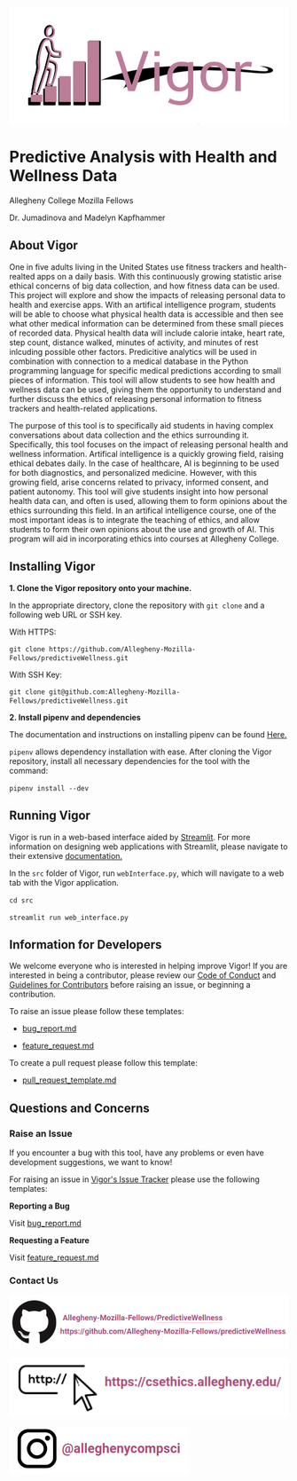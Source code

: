 ![Vigor](src/webInterface/VigorImages/vigor.png)

<!-- [![https://github.com/Allegheny-Mozilla-Fellows/predictiveWellness/tree/master/.github/workflows/build/badge.svg)](https://github.com/Allegheny-Mozilla-Fellows/predictiveWellness/actions) -->

# Predictive Analysis with Health and Wellness Data

Allegheny College Mozilla Fellows

Dr. Jumadinova and Madelyn Kapfhammer

## About Vigor

One in five adults living in the United States use fitness trackers and health-realted apps on a daily basis. With this continuously growing statistic arise ethical concerns of big data collection, and how fitness data can be used. This project will explore and show the impacts of releasing personal data to health and exercise apps. With an artifical intelligence program, students will be able to choose what physical health data is accessible and then see what other medical information can be determined from these small pieces of recorded data. Physical health data will include calorie intake, heart rate, step count, distance walked, minutes of activity, and minutes of rest inlcuding possible other factors. Predicitive analytics will be used in combination with connection to a medical database in the Python programming language for specific medical predictions according to small pieces of information. This tool will allow students to see how health and wellness data can be used, giving them the opportunity to understand and further discuss the ethics of releasing personal information to fitness trackers and health-related applications.

The purpose of this tool is to specifically aid students in having complex conversations about data collection and the ethics surrounding it. Specifically, this tool focuses on the impact of releasing personal health and wellness information. Artifical intelligence is a quickly growing field, raising ethical debates daily. In the case of healthcare, AI is beginning to be used for both diagnostics, and personalized medicine. However, with this growing field, arise concerns related to privacy, informed consent, and patient autonomy. This tool will give students insight into how personal health data can, and often is used, allowing them to form opinions about the ethics surrounding this field. In an artifical intelligence course, one of the most important ideas is to integrate the teaching of ethics, and allow students to form their own opinions about the use and growth of AI. This program will aid in incorporating ethics into courses at Allegheny College.

## Installing Vigor

**1. Clone the Vigor repository onto your machine.**

In the appropriate directory, clone the repository with `git clone` and a following web URL or SSH key.

With HTTPS:

```
git clone https://github.com/Allegheny-Mozilla-Fellows/predictiveWellness.git
```

With SSH Key:

``` 
git clone git@github.com:Allegheny-Mozilla-Fellows/predictiveWellness.git
```

**2. Install pipenv and dependencies**

The documentation and instructions on installing pipenv can be found [Here.](https://pipenv.kennethreitz.org/en/latest/#install-pipenv-today)

`pipenv` allows dependency installation with ease. After cloning the Vigor repository, install all necessary dependencies for the tool with the command:

`pipenv install --dev`

## Running Vigor

Vigor is run in a web-based interface aided by [Streamlit](https://github.com/streamlit). For more information on designing web applications with Streamlit, please navigate to their extensive [documentation.](https://www.streamlit.io/)

In the `src` folder of Vigor, run `webInterface.py`, which will navigate to a web tab with the Vigor application.

`cd src`

`streamlit run web_interface.py`

## Information for Developers

We welcome everyone who is interested in helping improve Vigor! If you are interested in being a contributor, please review our [Code of Conduct](https://github.com/Allegheny-Mozilla-Fellows/predictiveWellness/blob/master/development/code_of_conduct.md) and [Guidelines for Contributors](https://github.com/Allegheny-Mozilla-Fellows/predictiveWellness/blob/master/development/contributor_guidelines.md) before raising an issue, or beginning a contribution.

To raise an issue please follow these templates:

- [bug_report.md](https://github.com/Allegheny-Mozilla-Fellows/predictiveWellness/blob/master/development/bug_report.md)

- [feature_request.md](https://github.com/Allegheny-Mozilla-Fellows/predictiveWellness/blob/master/development/feature_request.md)

To create a pull request please follow this template:

- [pull_request_template.md](https://github.com/Allegheny-Mozilla-Fellows/predictiveWellness/blob/master/development/pr_template.md)

## Questions and Concerns

### Raise an Issue

If you encounter a bug with this tool, have any problems or even have development suggestions, we want to know!

For raising an issue in [Vigor's Issue Tracker](https://github.com/Allegheny-Mozilla-Fellows/predictiveWellness/issues) please use the following templates:

**Reporting a Bug**

Visit [bug_report.md](https://github.com/Allegheny-Mozilla-Fellows/predictiveWellness/blob/master/development/bug_report.md)

**Requesting a Feature**

Visit [feature_request.md](https://github.com/Allegheny-Mozilla-Fellows/predictiveWellness/blob/master/development/feature_request.md)

### Contact Us

![GitHub Information](src/webInterface/VigorImages/github.png)

![Mozilla Fellows Website](src/webInterface/VigorImages/website.png)

![Allegheny Computer Science Instagram](src/webInterface/VigorImages/instagram.png)
